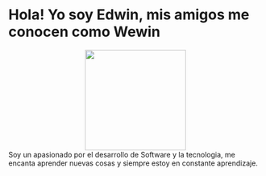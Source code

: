 # Hola! Yo soy Edwin, mis amigos me conocen como Wewin
<div align = 'center'>
    <img src="https://media.giphy.com/media/bGgsc5mWoryfgKBx1u/giphy.gif" width="200">
</div>
Soy un apasionado por el desarrollo de Software y la tecnologia, me encanta aprender nuevas cosas y siempre estoy en constante aprendizaje.
<br>
